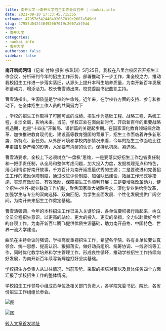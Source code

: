 ```yaml
---
title: 南开大学->南开大学招生工作会议召开 | nankai.info
date: 2021-09-10 17:33:45.715355
urlname: 47957d542440492067019c2607a549dd
slug: 47957d542440492067019c2607a549dd
tags: 
- 南开大学
categories:
- nankai.info
- 南开大学
authorbox: false
sidebar: false
---
```

**南开新闻网讯**（记者 付坤 摄影 宗琪琪）5月25日，我校在八里台校区召开招生工作会议，分析研判今年的招生工作形势，部署推动下一步工作，集全校之力，推动我校招生工作进一步落实落细，从源头上提升本科生培养质量，为南开新百年发展积蓄动力、增添活力。校长曹雪涛出席，校党委副书记曲凯主持。

曹雪涛指出，生源质量是学校的生命线。近年来，在学校各方面的支持、参与和推动下，在全体招生工作人员的共同努力下
<!--more-->
，学校的招生工作取得了可圈可点的成绩。招生作为基础工程、战略工程、系统工程，关涉全局，影响未来。当前，学校正处在面向新时代、开启新百年的重要战略机遇期，也是“十四五”开新局、谱新篇的关键起步期。在国家深化教育领域综合改革、加快推进教育现代化、建设高等教育强国的背景下，招生工作面临着许多新形势、新特点、新任务。从外部环境和学校内部情况来看，今年的招生工作面临比往年更加复杂严峻的形势，大家要有清醒的认识，保持危机感、紧迫感。

曹雪涛要求，全校上下必须树立“一盘棋”思维，一是要落实好招生工作包省责任制和一把手责任制，从全局和整体考虑问题，加大投入力度，发掘梳理亮点和特色，用心用情讲好南开故事，千方百计为南开延揽最优秀的生源；二是要改进和完善招生工作的激励保障制度，通过改进评价制度、加强队伍建设、拓展工作形式等措施，实现有效动员、有效激励，保障招生工作顺利开展；三是要增强改革动力，健全招生-培养-就业联动工作机制，聚焦国家重大战略需求，深化专业供给侧改革，加强学生与专业的双向选择、双向匹配，为学生全面发展、个性化发展提供广阔空间，为南开未来招生工作奠定基础。

曹雪涛强调，今年的本科招生工作已进入关键阶段，各单位要积极行动起来，树立全员全程招生意识，以更高的站位、更大的投入、更实的举措，全力以赴做好今年的各项工作，为南开新百年腾飞提供优质生源基础，助力南开品格、中国特色、世界一流大学建设。

曲凯在主持会议时强调，学校高度重视招生工作，希望各学院、各有关单位要认真领会、统一思想、提高认识、狠抓落实，做好动员组织、统筹协调、一线咨询等工作，同时优化教学培养和学生管理工作，形成良性循环，推动学校招生工作持续向好发展，为南开新百年续写新辉煌打好坚实基础。

学校招生办负责人从过往情况、当前形势、采取的招培对策以及具体任务四个方面汇报了学校招生工作的整体情况。

学校招生工作领导小组成员单位及相关部门负责人，各学院党委书记、院长，各省份招生工作组组长参会。

![图](http://news.nankai.edu.cn/pic/003/000/391/00300039143_a7826330.jpg)

![图](http://news.nankai.edu.cn/pic/003/000/391/00300039144_ded28cc7.jpg)

[转入文章首发地址](http://news.nankai.edu.cn/ywsd/system/2021/05/26/030046262.shtml)